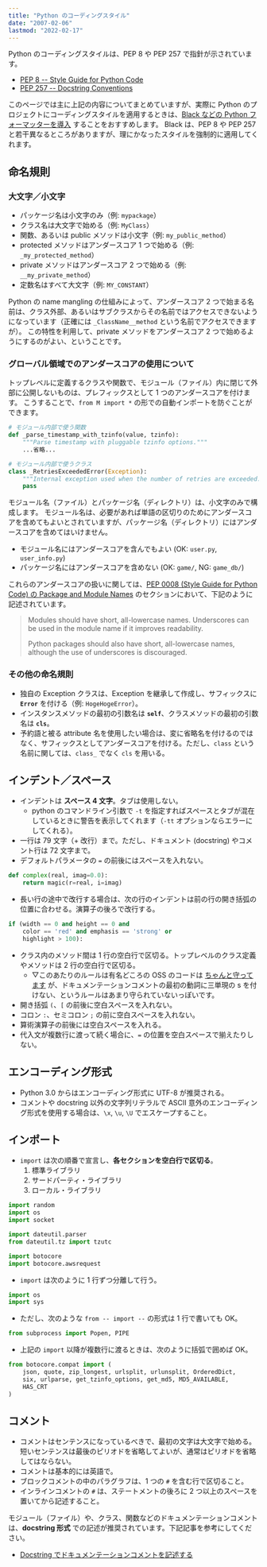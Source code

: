 ```yaml
---
title: "Python のコーディングスタイル"
date: "2007-02-06"
lastmod: "2022-02-17"
---
```


Python のコーディングスタイルは、PEP 8 や PEP 257 で指針が示されています。

- [PEP 8 -- Style Guide for Python Code](https://www.python.org/dev/peps/pep-0008/)
- [PEP 257 -- Docstring Conventions](https://www.python.org/dev/peps/pep-0257/)

このページでは主に上記の内容についてまとめていますが、実際に Python のプロジェクトにコーディングスタイルを適用するときは、[Black などの Python フォーマッターを導入](https://maku.blog/p/4oybku6/) することをおすすめします。
Black は、PEP 8 や PEP 257 と若干異なるところがありますが、理にかなったスタイルを強制的に適用してくれます。


命名規則
----

### 大文字／小文字

- パッケージ名は小文字のみ（例: `mypackage`）
- クラス名は大文字で始める（例: `MyClass`）
- 関数、あるいは public メソッドは小文字（例: `my_public_method`）
- protected メソッドはアンダースコア 1 つで始める（例: `_my_protected_method`）
- private メソッドはアンダースコア 2 つで始める（例: `__my_private_method`）
- 定数名はすべて大文字（例: `MY_CONSTANT`）

Python の name mangling の仕組みによって、アンダースコア 2 つで始まる名前は、クラス外部、あるいはサブクラスからその名前ではアクセスできないようになっています（正確には `_ClassName__method` という名前でアクセスできますが）。
この特性を利用して、private メソッドをアンダースコア 2 つで始めるようにするのがよい、ということです。


### グローバル領域でのアンダースコアの使用について

トップレベルに定義するクラスや関数で、モジュール（ファイル）内に閉じて外部に公開しないものは、プレフィックスとして 1 つのアンダースコアを付けます。
こうすることで、`from M import *` の形での自動インポートを防ぐことができます。

```python
# モジュール内部で使う関数
def _parse_timestamp_with_tzinfo(value, tzinfo):
    """Parse timestamp with pluggable tzinfo options."""
    ...省略...

# モジュール内部で使うクラス
class _RetriesExceededError(Exception):
    """Internal exception used when the number of retries are exceeded."""
    pass
```

モジュール名（ファイル）とパッケージ名（ディレクトリ）は、小文字のみで構成します。
モジュール名は、必要があれば単語の区切りのためにアンダースコアを含めてもよいとされていますが、パッケージ名（ディレクトリ）にはアンダースコアを含めてはいけません。

- モジュール名にはアンダースコアを含んでもよい (OK: `user.py`, `user_info.py`)
- パッケージ名にはアンダースコアを含めない (OK: `game/`, NG: `game_db/`)

これらのアンダースコアの扱いに関しては、[PEP 0008 (Style Guide for Python Code) の Package and Module Names](https://www.python.org/dev/peps/pep-0008/#package-and-module-names) のセクションにおいて、下記のように記述されています。

> Modules should have short, all-lowercase names. Underscores can be used in the module name if it improves readability.
>
> Python packages should also have short, all-lowercase names, although the use of underscores is discouraged.


### その他の命名規則

- 独自の Exception クラスは、Exception を継承して作成し、サフィックスに __`Error`__ を付ける（例: `HogeHogeError`）。
- インスタンスメソッドの最初の引数名は __`self`__、クラスメソッドの最初の引数名は __`cls`__。
- 予約語と被る attribute 名を使用したい場合は、変に省略名を付けるのではなく、サフィックスとしてアンダースコアを付ける。ただし、`class` という名前に関しては、`class_` でなく `cls` を用いる。


インデント／スペース
----

- インデントは __スペース 4 文字__。タブは使用しない。
  - python のコマンドライン引数で `-t` を指定すればスペースとタブが混在しているときに警告を表示してくれます（`-tt` オプションならエラーにしてくれる）。
- 一行は 79 文字（+ 改行）まで。ただし、ドキュメント (docstring) やコメント行は 72 文字まで。
- デフォルトパラメータの `=` の前後にはスペースを入れない。

```python
def complex(real, imag=0.0):
    return magic(r=real, i=imag)
```

- 長い行の途中で改行する場合は、次の行のインデントは前の行の開き括弧の位置に合わせる。演算子の後ろで改行する。

```python
if (width == 0 and height == 0 and
    color == 'red' and emphasis == 'strong' or
    highlight > 100):
```

- クラス内のメソッド間は 1 行の空白行で区切る。トップレベルのクラス定義やメソッドは 2 行の空白行で区切る。
  - ▽このあたりのルールは有名どころの OSS のコードは [ちゃんと守ってます](https://github.com/boto/botocore/tree/develop/botocore) が、ドキュメンテーションコメントの最初の動詞に三単現の s を付けない、というルールはあまり守られていないっぽいです。
- 開き括弧 `(`、`[` の前後に空白スペースを入れない。
- コロン `:`、セミコロン `;` の前に空白スペースを入れない。
- 算術演算子の前後には空白スペースを入れる。
- 代入文が複数行に渡って続く場合に、`=` の位置を空白スペースで揃えたりしない。


エンコーディング形式
----

- Python 3.0 からはエンコーディング形式に UTF-8 が推奨される。
- コメントや docstring 以外の文字列リテラルで ASCII 意外のエンコーディング形式を使用する場合は、`\x`, `\u`, `\U` でエスケープすること。


インポート
----

- `import` は次の順番で宣言し、__各セクションを空白行で区切る__。
  1. 標準ライブラリ
  2. サードパーティ・ライブラリ
  3. ローカル・ライブラリ

```python
import random
import os
import socket

import dateutil.parser
from dateutil.tz import tzutc

import botocore
import botocore.awsrequest
```

- `import` は次のように 1 行ずつ分離して行う。

```python
import os
import sys
```

- ただし、次のような `from -- import --` の形式は 1 行で書いても OK。

```python
from subprocess import Popen, PIPE
```

- 上記の `import` 以降が複数行に渡るときは、次のように括弧で囲めば OK。

```python
from botocore.compat import (
    json, quote, zip_longest, urlsplit, urlunsplit, OrderedDict,
    six, urlparse, get_tzinfo_options, get_md5, MD5_AVAILABLE,
    HAS_CRT
)
```


コメント
----

- コメントはセンテンスになっているべきで、最初の文字は大文字で始める。短いセンテンスは最後のピリオドを省略してよいが、通常はピリオドを省略してはならない。
- コメントは基本的には英語で。
- ブロックコメントの中のパラグラフは、1 つの `#` を含む行で区切ること。
- インラインコメントの `#` は、ステートメントの後ろに 2 つ以上のスペースを置いてから記述すること。

モジュール（ファイル）や、クラス、関数などのドキュメンテーションコメントは、__docstring 形式__ での記述が推奨されています。下記記事を参考にしてください。

- [Docstring でドキュメンテーションコメントを記述する](./env/docstring.html)

